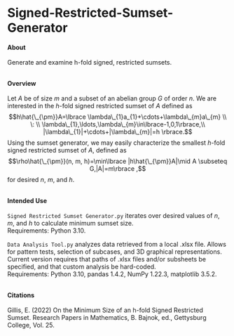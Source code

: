 # Signed-Restricted-Sumset-Generator

**About**
\
\
Generate and examine h-fold signed, restricted sumsets. 

\
**Overview**
\
\
Let $A$ be of size $m$ and a subset of an abelian group $G$ of order $n$. We are interested in the $h$-fold signed restricted sumset of $A$ defined as
$$h\hat{\_{\pm}}A=\lbrace \lambda\_{1}a_{1}+\cdots+\lambda\_{m}a\_{m} \\ \: \\ \lambda\_{1},\ldots,\lambda\_{m}\in\lbrace-1,0,1\rbrace,\\ |\lambda\_{1}|+\cdots+|\lambda\_{m}|=h \rbrace.$$
Using the sumset generator, we may easily characterize the smallest $h$-fold signed restricted sumset of $A$, defined as
$$\rho\hat{\_{\pm}}(n, m, h)=\min\lbrace |h\hat{\_{\pm}}A|\mid A \subseteq G,|A|=m\rbrace ,$$
for desired $n$, $m$, and $h$.

\
**Intended Use**
\
\
```Signed Restricted Sumset Generator.py``` iterates over desired values of $n$, $m$, and $h$ to calculate minimum sumset size.<br/>
Requirements: Python 3.10.

```Data Analysis Tool.py``` analyzes data retrieved from a local .xlsx file. Allows for pattern tests, selection of subcases, and 3D graphical representations. Current version requires that paths of .xlsx files and/or subsheets be specified, and that custom analysis be hard-coded.<br/>
Requirements: Python 3.10, pandas 1.4.2, NumPy 1.22.3, matplotlib 3.5.2.

\
**Citations**
\
\
Gillis, E. (2022) On the Minimum Size of an h-fold Signed Restricted Sumset. Research Papers in Mathematics, B. Bajnok, ed., Gettysburg College, Vol. 25.
